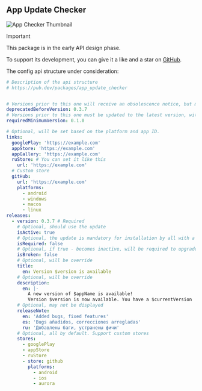 ## App Update Checker

![App Checker Thumbnail](https://github.com/user-attachments/assets/11e46aea-8451-44e8-88c9-495bbefe18a4)

> [!IMPORTANT]
> This package is in the early API design phase.

To support its development, you can give it a like and a star on [GitHub](https://github.com/StarProxima/dev_kit).

The config api structure under consideration:
```yaml
# Description of the api structure
# https://pub.dev/packages/app_update_checker


# Versions prior to this one will receive an obsolescence notice, but may defer the update.
deprecatedBeforeVersion: 0.3.7
# Versions prior to this one must be updated to the latest version, with no option to defer the update.
requiredMinimumVersion: 0.1.0 

# Optional, will be set based on the platform and app ID.
links:
  googlePlay: 'https://example.com'
  appStore: 'https://example.com'
  appGallery: 'https://example.com'
  ruStore: # You can set it like this
    url: 'https://example.com'
  # Custom store
  gitHub:
    url: 'https://example.com'
    platforms:
      - android
      - windows
      - macos
      - linux
releases:
  - version: 0.3.7 # Required
    # Optional, should use the update
    isActive: true 
    # Optional, the update is mandatory for installation by all with a lesser version
    isRequired: false 
    # Optional, if true - becomes inactive, will be required to upgrade to any higher version
    isBroken: false
    # Optional, will be override
    title: 
      en: Version $version is available
    # Optional, will be override
    description: 
      en: |-
        A new version of $appName is available!
        Version $version is now available. You have a $currentVersion
    # Optional, may not be displayed
    releaseNote: 
      en: 'Added bugs, fixed features'
      es: 'Bugs añadidos, correcciones arregladas'
      ru: 'Добавлены баги, устранены фичи'
    # Optional, all by default. Support custom stores
    stores:
      - googlePlay
      - appStore
      - ruStore
      - store: github
        platforms: 
          - android
          - ios
          - aurora
```
